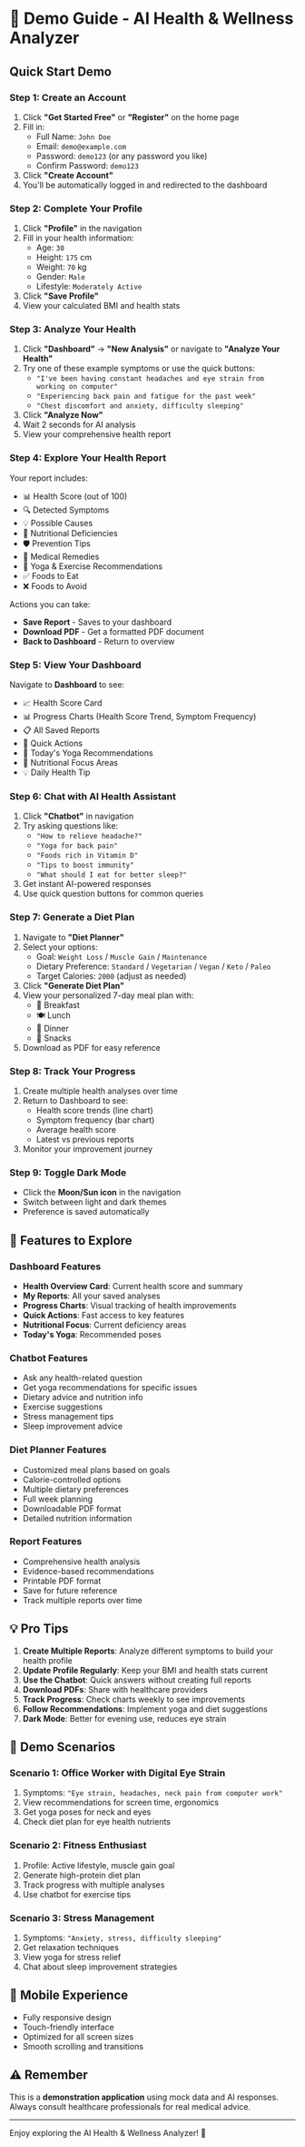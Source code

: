 # 🎯 Demo Guide - AI Health & Wellness Analyzer

## Quick Start Demo

### Step 1: Create an Account
1. Click **"Get Started Free"** or **"Register"** on the home page
2. Fill in:
   - Full Name: `John Doe`
   - Email: `demo@example.com`
   - Password: `demo123` (or any password you like)
   - Confirm Password: `demo123`
3. Click **"Create Account"**
4. You'll be automatically logged in and redirected to the dashboard

### Step 2: Complete Your Profile
1. Click **"Profile"** in the navigation
2. Fill in your health information:
   - Age: `30`
   - Height: `175` cm
   - Weight: `70` kg
   - Gender: `Male`
   - Lifestyle: `Moderately Active`
3. Click **"Save Profile"**
4. View your calculated BMI and health stats

### Step 3: Analyze Your Health
1. Click **"Dashboard"** → **"New Analysis"** or navigate to **"Analyze Your Health"**
2. Try one of these example symptoms or use the quick buttons:
   - `"I've been having constant headaches and eye strain from working on computer"`
   - `"Experiencing back pain and fatigue for the past week"`
   - `"Chest discomfort and anxiety, difficulty sleeping"`
3. Click **"Analyze Now"**
4. Wait 2 seconds for AI analysis
5. View your comprehensive health report

### Step 4: Explore Your Health Report
Your report includes:
- 📊 Health Score (out of 100)
- 🔍 Detected Symptoms
- 💡 Possible Causes
- 🍎 Nutritional Deficiencies
- 🛡️ Prevention Tips
- 💊 Medical Remedies
- 🧘 Yoga & Exercise Recommendations
- ✅ Foods to Eat
- ❌ Foods to Avoid

Actions you can take:
- **Save Report** - Saves to your dashboard
- **Download PDF** - Get a formatted PDF document
- **Back to Dashboard** - Return to overview

### Step 5: View Your Dashboard
Navigate to **Dashboard** to see:
- 📈 Health Score Card
- 📊 Progress Charts (Health Score Trend, Symptom Frequency)
- 📋 All Saved Reports
- 🎯 Quick Actions
- 💪 Today's Yoga Recommendations
- 🥗 Nutritional Focus Areas
- 💡 Daily Health Tip

### Step 6: Chat with AI Health Assistant
1. Click **"Chatbot"** in navigation
2. Try asking questions like:
   - `"How to relieve headache?"`
   - `"Yoga for back pain"`
   - `"Foods rich in Vitamin D"`
   - `"Tips to boost immunity"`
   - `"What should I eat for better sleep?"`
3. Get instant AI-powered responses
4. Use quick question buttons for common queries

### Step 7: Generate a Diet Plan
1. Navigate to **"Diet Planner"**
2. Select your options:
   - Goal: `Weight Loss` / `Muscle Gain` / `Maintenance`
   - Dietary Preference: `Standard` / `Vegetarian` / `Vegan` / `Keto` / `Paleo`
   - Target Calories: `2000` (adjust as needed)
3. Click **"Generate Diet Plan"**
4. View your personalized 7-day meal plan with:
   - 🌅 Breakfast
   - 🍽️ Lunch
   - 🌙 Dinner
   - 🍎 Snacks
5. Download as PDF for easy reference

### Step 8: Track Your Progress
1. Create multiple health analyses over time
2. Return to Dashboard to see:
   - Health score trends (line chart)
   - Symptom frequency (bar chart)
   - Average health score
   - Latest vs previous reports
3. Monitor your improvement journey

### Step 9: Toggle Dark Mode
- Click the **Moon/Sun icon** in the navigation
- Switch between light and dark themes
- Preference is saved automatically

## 🎨 Features to Explore

### Dashboard Features
- **Health Overview Card**: Current health score and summary
- **My Reports**: All your saved analyses
- **Progress Charts**: Visual tracking of health improvements
- **Quick Actions**: Fast access to key features
- **Nutritional Focus**: Current deficiency areas
- **Today's Yoga**: Recommended poses

### Chatbot Features
- Ask any health-related question
- Get yoga recommendations for specific issues
- Dietary advice and nutrition info
- Exercise suggestions
- Stress management tips
- Sleep improvement advice

### Diet Planner Features
- Customized meal plans based on goals
- Calorie-controlled options
- Multiple dietary preferences
- Full week planning
- Downloadable PDF format
- Detailed nutrition information

### Report Features
- Comprehensive health analysis
- Evidence-based recommendations
- Printable PDF format
- Save for future reference
- Track multiple reports over time

## 💡 Pro Tips

1. **Create Multiple Reports**: Analyze different symptoms to build your health profile
2. **Update Profile Regularly**: Keep your BMI and health stats current
3. **Use the Chatbot**: Quick answers without creating full reports
4. **Download PDFs**: Share with healthcare providers
5. **Track Progress**: Check charts weekly to see improvements
6. **Follow Recommendations**: Implement yoga and diet suggestions
7. **Dark Mode**: Better for evening use, reduces eye strain

## 🔄 Demo Scenarios

### Scenario 1: Office Worker with Digital Eye Strain
1. Symptoms: `"Eye strain, headaches, neck pain from computer work"`
2. View recommendations for screen time, ergonomics
3. Get yoga poses for neck and eyes
4. Check diet plan for eye health nutrients

### Scenario 2: Fitness Enthusiast
1. Profile: Active lifestyle, muscle gain goal
2. Generate high-protein diet plan
3. Track progress with multiple analyses
4. Use chatbot for exercise tips

### Scenario 3: Stress Management
1. Symptoms: `"Anxiety, stress, difficulty sleeping"`
2. Get relaxation techniques
3. View yoga for stress relief
4. Chat about sleep improvement strategies

## 📱 Mobile Experience
- Fully responsive design
- Touch-friendly interface
- Optimized for all screen sizes
- Smooth scrolling and transitions

## ⚠️ Remember
This is a **demonstration application** using mock data and AI responses. Always consult healthcare professionals for real medical advice.

---

Enjoy exploring the AI Health & Wellness Analyzer! 🌟
